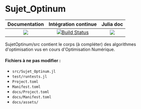 # Sujet_Optinum

| **Documentation** | **Intégration continue** | **Julia doc** |
|:-----------------:|:------------------------:|:-------------:|
| [![](https://img.shields.io/badge/docs-dev-blue.svg)](https://mathn7.github.io/Sujet_Optinum/dev/index) |[![Build Status](https://travis-ci.com/mathn7/Sujet_Optinum.svg?branch=master)](https://travis-ci.com/mathn7/Sujet_Optinum)|[![](https://img.shields.io/badge/Julia--doc-v1-informational)](https://docs.julialang.org) |

SujetOptinum/src contient le corps (à compléter) des algorithmes d'optimisation vus en cours d'Optimisation Numérique.
#### Fichiers à ne pas modifier : 
   * `src/Sujet_Optinum.jl`
   * `test/runtests.jl`
   * `Project.toml`
   * `Manifest.toml`
   * `docs/Project.toml`
   * `docs/Manifest.toml`
   * `docs/assets/`
